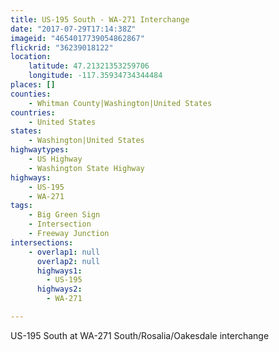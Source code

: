 ```yaml
---
title: US-195 South - WA-271 Interchange
date: "2017-07-29T17:14:38Z"
imageid: "4654017739054862867"
flickrid: "36239018122"
location:
    latitude: 47.21321353259706
    longitude: -117.35934734344484
places: []
counties:
    - Whitman County|Washington|United States
countries:
    - United States
states:
    - Washington|United States
highwaytypes:
    - US Highway
    - Washington State Highway
highways:
    - US-195
    - WA-271
tags:
    - Big Green Sign
    - Intersection
    - Freeway Junction
intersections:
    - overlap1: null
      overlap2: null
      highways1:
        - US-195
      highways2:
        - WA-271

---
```

US-195 South at WA-271 South/Rosalia/Oakesdale interchange